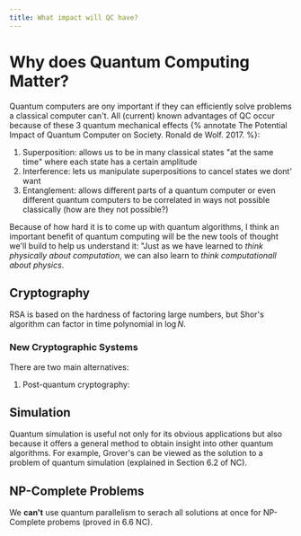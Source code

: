 ```yaml
---
title: What impact will QC have? 
---
```


# Why does Quantum Computing Matter? 

Quantum computers are ony important if they can efficiently solve problems a 
classical computer can't. All (current) known advantages of QC occur because of
these 3 quantum mechanical effects {% annotate The Potential Impact of Quantum 
Computer on Society. Ronald de Wolf. 2017. %}:  

1. Superposition: allows us to be in many classical states "at the same time" 
where each state has a certain amplitude 
2. Interference: lets us manipulate superpositions to cancel states we dont' 
want 
3. Entanglement: allows different parts of a quantum computer or even different 
quantum computers to be correlated in ways not possible classically (how are 
they not possible?) 

Because of how hard it is to come up with quantum algorithms, I think an 
important benefit of quantum computing will be the new tools of thought we'll 
build to help us understand it: "Just as we have learned to *think physically 
about computation*, we can also learn to *think computationall about physics*.

## Cryptography 

RSA is based on the hardness of factoring large numbers, but Shor's algorithm 
can factor in time polynomial in $\log N$. 

### New Cryptographic Systems 

There are two main alternatives: 

1. Post-quantum cryptography: 

## Simulation 

Quantum simulation is useful not only for its obvious applications but also 
because it offers a general method to obtain insight into other quantum 
algorithms. For example, Grover's can be viewed as the solution to a problem 
of quantum simulation (explained in Section 6.2 of NC).

## NP-Complete Problems 

We **can't** use quantum parallelism to serach all solutions at once for 
NP-Complete probems (proved in 6.6 NC). 
